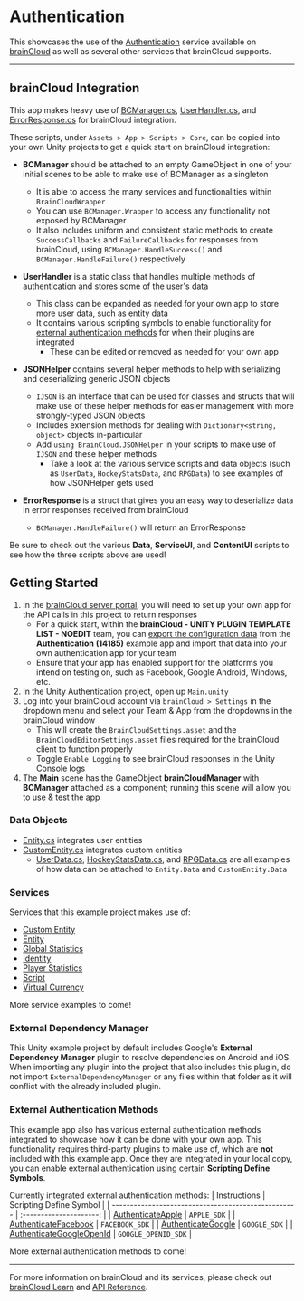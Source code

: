 # Authentication

This showcases the use of the [Authentication](https://docs.braincloudservers.com/api/capi/authentication/) service available on [brainCloud](https://getbraincloud.com/) as well as several other services that brainCloud supports.

---

## brainCloud Integration

This app makes heavy use of [BCManager.cs](./Assets/App/Scripts/Core/BCManager.cs), [UserHandler.cs](./Assets/App/Scripts/Core/UserHandler.cs), and [ErrorResponse.cs](./Assets/App/Scripts/Core/ErrorResponse.cs) for brainCloud integration.

These scripts, under `Assets > App > Scripts > Core`, can be copied into your own Unity projects to get a quick start on brainCloud integration:

- **BCManager** should be attached to an empty GameObject in one of your initial scenes to be able to make use of BCManager as a singleton
    - It is able to access the many services and functionalities within `BrainCloudWrapper`
    - You can use `BCManager.Wrapper` to access any functionality not exposed by BCManager
    - It also includes uniform and consistent static methods to create `SuccessCallbacks` and `FailureCallbacks` for responses from brainCloud, using `BCManager.HandleSuccess()` and `BCManager.HandleFailure()` respectively

- **UserHandler** is a static class that handles multiple methods of authentication and stores some of the user's data
    - This class can be expanded as needed for your own app to store more user data, such as entity data
    - It contains various scripting symbols to enable functionality for [external authentication methods](./README.md#external-authentication-methods) for when their plugins are integrated
        - These can be edited or removed as needed for your own app

- **JSONHelper** contains several helper methods to help with serializing and deserializing generic JSON objects
    - `IJSON` is an interface that can be used for classes and structs that will make use of these helper methods for easier management with more strongly-typed JSON objects
    - Includes extension methods for dealing with `Dictionary<string, object>` objects in-particular
    - Add `using BrainCloud.JSONHelper` in your scripts to make use of `IJSON` and these helper methods
        - Take a look at the various service scripts and data objects (such as `UserData`, `HockeyStatsData`, and `RPGData`) to see examples of how JSONHelper gets used

- **ErrorResponse** is a struct that gives you an easy way to deserialize data in error responses received from brainCloud
    - `BCManager.HandleFailure()` will return an ErrorResponse

Be sure to check out the various **Data**, **ServiceUI**, and **ContentUI** scripts to see how the three scripts above are used!

## Getting Started

1. In the [brainCloud server portal](https://portal.braincloudservers.com/), you will need to set up your own app for the API calls in this project to return responses
    - For a quick start, within the **brainCloud - UNITY PLUGIN TEMPLATE LIST - NOEDIT** team, you can [export the configuration data](https://docs.braincloudservers.com/learn/portal-tutorials/importexport-game-data/) from the **Authentication (14185)** example app and import that data into your own authentication app for your team
    - Ensure that your app has enabled support for the platforms you intend on testing on, such as Facebook, Google Android, Windows, etc.
2. In the Unity Authentication project, open up `Main.unity`
3. Log into your brainCloud account via `brainCloud > Settings` in the dropdown menu and select your Team & App from the dropdowns in the brainCloud window
    - This will create the `BrainCloudSettings.asset` and the `BrainCloudEditorSettings.asset` files required for the brainCloud client to function properly
    - Toggle `Enable Logging` to see brainCloud responses in the Unity Console logs
4. The **Main** scene has the GameObject **brainCloudManager** with **BCManager** attached as a component; running this scene will allow you to use & test the app

### Data Objects

- [Entity.cs](./Assets/App/Scripts/Data/BrainCloud/Entity.cs) integrates user entities
- [CustomEntity.cs](./Assets/App/Scripts/Data/BrainCloud/CustomEntity.cs) integrates custom entities
    - [UserData.cs](./Assets/App/Scripts/Data/BrainCloud/UserData.cs), [HockeyStatsData.cs](./Assets/App/Scripts/Data/BrainCloud/HockeyStatsData.cs), and [RPGData.cs](./Assets/App/Scripts/Data/BrainCloud/RPGData.cs) are all examples of how data can be attached to `Entity.Data` and `CustomEntity.Data`
    
### Services

Services that this example project makes use of:

- [Custom Entity](https://docs.braincloudservers.com/api/capi/customentity/)
- [Entity](https://docs.braincloudservers.com/api/capi/entity/)
- [Global Statistics](https://docs.braincloudservers.com/api/capi/globalstats/)
- [Identity](https://docs.braincloudservers.com/api/capi/identity/)
- [Player Statistics](https://docs.braincloudservers.com/api/capi/playerstats/)
- [Script](https://docs.braincloudservers.com/api/capi/script/)
- [Virtual Currency](https://docs.braincloudservers.com/api/capi/virtualcurrency/)

More service examples to come!

### External Dependency Manager

This Unity example project by default includes Google's **External Dependency Manager** plugin to resolve dependencies on Android and iOS. When importing any plugin into the project that also includes this plugin, do not import `ExternalDependencyManager` or any files within that folder as it will conflict with the already included plugin.

### External Authentication Methods

This example app also has various external authentication methods integrated to showcase how it can be done with your own app. This functionality requires third-party plugins to make use of, which are **not** included with this example app. Once they are integrated in your local copy, you can enable external authentication using certain **Scripting Define Symbols**.

Currently integrated external authentication methods:
| Instructions                                        | Scripting Define Symbol |
| --------------------------------------------------- | :---------------------: |
| [AuthenticateApple](./_docs/Apple.md)               | `APPLE_SDK`             |
| [AuthenticateFacebook](./_docs/Facebook.md)         | `FACEBOOK_SDK`          |
| [AuthenticateGoogle](./_docs/Google.md)             | `GOOGLE_SDK`            |
| [AuthenticateGoogleOpenId](./_docs/GoogleOpenId.md) | `GOOGLE_OPENID_SDK`     |

More external authentication methods to come!

---

For more information on brainCloud and its services, please check out [brainCloud Learn](https://docs.braincloudservers.com/learn/introduction/) and [API Reference](https://docs.braincloudservers.com/api/introduction).

